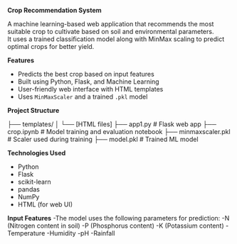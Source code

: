 **Crop Recommendation System**

A machine learning-based web application that recommends the most suitable crop to cultivate based on soil and environmental parameters.  
It uses a trained classification model along with MinMax scaling to predict optimal crops for better yield.

**Features**

- Predicts the best crop based on input features
- Built using Python, Flask, and Machine Learning
- User-friendly web interface with HTML templates
- Uses `MinMaxScaler` and a trained `.pkl` model

**Project Structure**

├── templates/
│ └── [HTML files]
├── app1.py # Flask web app
├── crop.ipynb # Model training and evaluation notebook
├── minmaxscaler.pkl # Scaler used during training
├── model.pkl # Trained ML model

**Technologies Used**

- Python
- Flask
- scikit-learn
- pandas
- NumPy
- HTML (for web UI)

**Input Features**
-The model uses the following parameters for prediction:
-N (Nitrogen content in soil)
-P (Phosphorus content)
-K (Potassium content)
-Temperature
-Humidity
-pH
-Rainfall
